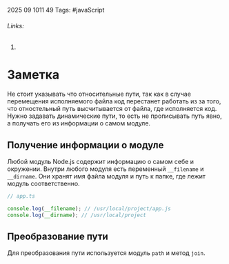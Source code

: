 2025 09 1011 49
Tags: #javaScript 
###### Links: 
1) 
# Заметка
Не стоит указывать что относительные пути, так как в случае перемещения исполняемого файла код перестанет работать из за того, что отностельный путь высчитывается от файла, где исполняется код.
Нужно задавать динамические пути, то есть не прописывать путь явно, а получать его из информации о самом модуле.
## Получение информации о модуле
Любой модуль Node.js содержит информацию о самом себе и окружении. Внутри любого модуля есть переменный `__filename` и `__dirname`. Они хранят имя файла модуля и путь к папке, где лежит модуль соответственно.
```ts
// app.ts

console.log(__filename); // /usr/local/project/app.js
console.log(__dirname); // /usr/local/project
```
## Преобразование пути
Для преобразования пути используется модуль `path` и метод `join`.